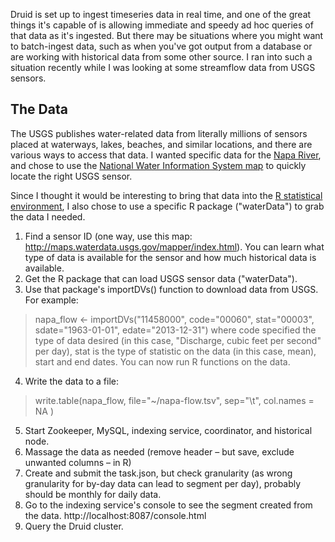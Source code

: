 
Druid is set up to ingest timeseries  data in real time, and one of the great things it's capable of is allowing immediate and speedy ad hoc queries of that data as it's ingested. But there may be situations where you might want to batch-ingest data, such as when you've got output from a database or are working with historical data from some other source. I ran into such a situation recently while I was looking at some streamflow data from USGS sensors.

## The Data
The USGS publishes water-related data from literally millions of sensors placed at waterways, lakes, beaches, and similar locations, and there are various ways to access that data. I wanted specific data for the [Napa River](https://en.wikipedia.org/wiki/Napa_River), and chose to use the [National Water Information System map](http://maps.waterdata.usgs.gov/mapper/index.html) to quickly locate the right USGS sensor.

Since I thought it would be interesting to bring that data into the [R statistical environment](http://www.r-project.org), I also chose to use a specific R package ("waterData") to grab the data I needed. 

1. Find a sensor ID (one way, use this map: http://maps.waterdata.usgs.gov/mapper/index.html). You can learn what type of data is available for the sensor and how much historical data is available.
2. Get the R package that can load USGS sensor data ("waterData").
3. Use that package's importDVs() function to download data from USGS.
For example:
> napa_flow <- importDVs("11458000", code="00060", stat="00003", sdate="1963-01-01", edate="2013-12-31")
where code specified the type of data desired (in this case, "Discharge, cubic feet per second" per day), stat is the type of statistic on the data (in this case, mean), start and end dates.
You can now run R functions on the data.
4. Write the data to a file:
> write.table(napa_flow, file="~/napa-flow.tsv", sep="\t", col.names = NA )
5. Start Zookeeper, MySQL, indexing service, coordinator, and historical node.
6. Massage the data as needed (remove header – but save, exclude unwanted columns – in R)
7. Create and submit the task.json, but check granularity (as wrong granularity for by-day data can lead to segment per day), probably should be monthly for daily data.
8. Go to the indexing service's console to see the segment created from the data. http://localhost:8087/console.html
9. Query the Druid cluster.
